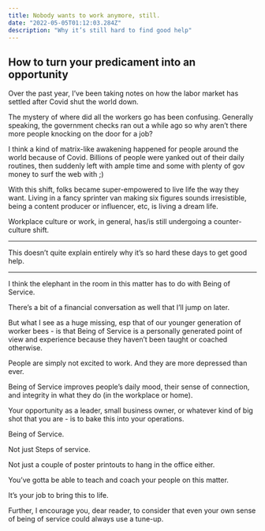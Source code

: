 ```yaml
---
title: Nobody wants to work anymore, still.
date: "2022-05-05T01:12:03.284Z"
description: "Why it’s still hard to find good help"
---
```


## How to turn your predicament into an opportunity

Over the past year, I’ve been taking notes on how the labor market has settled after Covid shut the world down.

The mystery of where did all the workers go has been confusing. Generally speaking, the government checks ran out a while ago so why aren’t there more people knocking on the door for a job?

I think a kind of matrix-like awakening happened for people around the world because of Covid. Billions of people were yanked out of their daily routines, then suddenly left with ample time and some with plenty of gov money to surf the web with ;)

With this shift, folks became super-empowered to live life the way they want. Living in a fancy sprinter van making six figures sounds irresistible, being a content producer or influencer, etc, is living a dream life. 

Workplace culture or work, in general, has/is still undergoing a counter-culture shift. 

***
This doesn’t quite explain entirely why it’s so hard these days to get good help.

***

I think the elephant in the room in this matter has to do with Being of Service. 

There’s a bit of a financial conversation as well that I’ll jump on later.

But what I see as a huge missing, esp that of our younger generation of worker bees - is that Being of Service is a personally generated point of view and experience because they haven’t been taught or coached otherwise.

People are simply not excited to work. And they are more depressed than ever.

Being of Service improves people’s daily mood, their sense of connection, and integrity in what they do (in the workplace or home).

Your opportunity as a leader, small business owner, or whatever kind of big shot that you are - is to bake this into your operations.

Being of Service.

Not just Steps of service.

Not just a couple of poster printouts to hang in the office either.

You’ve gotta be able to teach and coach your people on this matter.

It’s your job to bring this to life. 

Further, I encourage you, dear reader, to consider that even your own sense of being of service could always use a tune-up.



